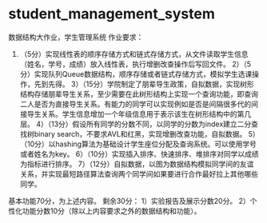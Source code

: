 # student_management_system
数据结构大作业，学生管理系统
作业要求：
1) （5分）实现线性表的顺序存储方式和链式存储方式，从文件读取学生信息（姓名，学号，成绩）放入线性表，执行增删改查操作后写回文件。
2）（5分）实现队列Queue数据结构，顺序存储或者链式存储方式，模拟学生选课操作，先到先得。
3）（15分）学院制定了朋辈导生政策，自拟数据，实现树形结构存储朋辈导生关系，至少需要在此树形结构上实现一个查询功能，即查询二人是否为直接导生关系。有能力的同学可以实现例如是否是间隔很多代的间接导生关系。学生信息增加一个年级信息用于表示该生在树形结构中的第几层。
4）（13分）假设所有同学的分数不同，以同学的分数为index建立二分查找树binary search，不要求AVL和红黑，实现增删改查功能，自拟数据。
5）（10分）以hashing算法为基础设计学生座位分配及查询系统。可以使用学号或者姓名为key。
6）（10分）实现插入排序、快速排序、堆排序对同学以成绩为指标进行排序。
7）（12分）自拟数据，以图为数据结构模拟同学间的友谊关系，并实现最短路径算法查询两个同学间如果要进行合作最好拉上其他哪些同学。

基本功能70分，为上述内容。
剩余30分：
1）实验报告及展示分数20分。
2）个性化功能分数10分（除以上内容要求之外的数据结构和功能）。
